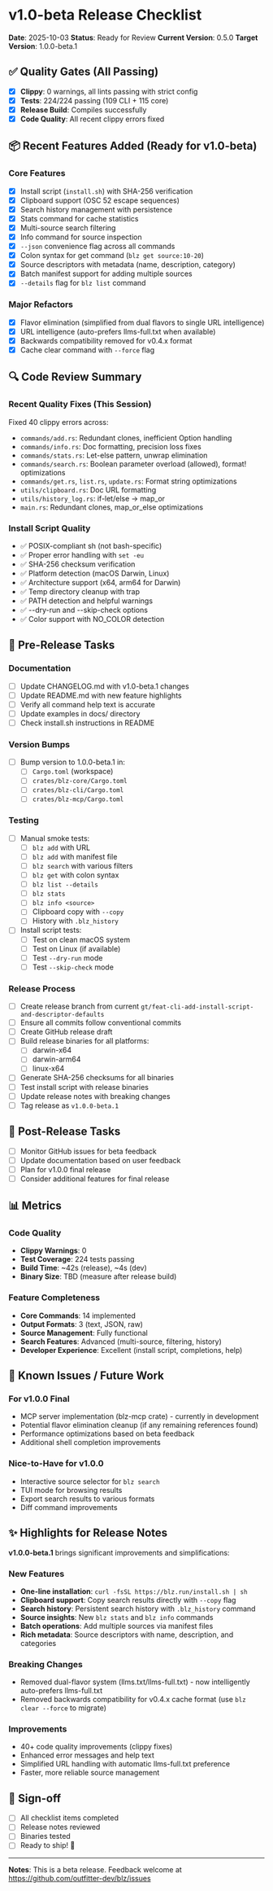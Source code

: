 # v1.0-beta Release Checklist

**Date**: 2025-10-03
**Status**: Ready for Review
**Current Version**: 0.5.0
**Target Version**: 1.0.0-beta.1

## ✅ Quality Gates (All Passing)

- [x] **Clippy**: 0 warnings, all lints passing with strict config
- [x] **Tests**: 224/224 passing (109 CLI + 115 core)
- [x] **Release Build**: Compiles successfully
- [x] **Code Quality**: All recent clippy errors fixed

## 📦 Recent Features Added (Ready for v1.0-beta)

### Core Features

- [x] Install script (`install.sh`) with SHA-256 verification
- [x] Clipboard support (OSC 52 escape sequences)
- [x] Search history management with persistence
- [x] Stats command for cache statistics
- [x] Multi-source search filtering
- [x] Info command for source inspection
- [x] `--json` convenience flag across all commands
- [x] Colon syntax for get command (`blz get source:10-20`)
- [x] Source descriptors with metadata (name, description, category)
- [x] Batch manifest support for adding multiple sources
- [x] `--details` flag for `blz list` command

### Major Refactors

- [x] Flavor elimination (simplified from dual flavors to single URL intelligence)
- [x] URL intelligence (auto-prefers llms-full.txt when available)
- [x] Backwards compatibility removed for v0.4.x format
- [x] Cache clear command with `--force` flag

## 🔍 Code Review Summary

### Recent Quality Fixes (This Session)

Fixed 40 clippy errors across:

- `commands/add.rs`: Redundant clones, inefficient Option handling
- `commands/info.rs`: Doc formatting, precision loss fixes
- `commands/stats.rs`: Let-else pattern, unwrap elimination
- `commands/search.rs`: Boolean parameter overload (allowed), format! optimizations
- `commands/get.rs`, `list.rs`, `update.rs`: Format string optimizations
- `utils/clipboard.rs`: Doc URL formatting
- `utils/history_log.rs`: if-let/else → map_or
- `main.rs`: Redundant clones, map_or_else optimizations

### Install Script Quality

- ✅ POSIX-compliant sh (not bash-specific)
- ✅ Proper error handling with `set -eu`
- ✅ SHA-256 checksum verification
- ✅ Platform detection (macOS Darwin, Linux)
- ✅ Architecture support (x64, arm64 for Darwin)
- ✅ Temp directory cleanup with trap
- ✅ PATH detection and helpful warnings
- ✅ --dry-run and --skip-check options
- ✅ Color support with NO_COLOR detection

## 🚨 Pre-Release Tasks

### Documentation

- [ ] Update CHANGELOG.md with v1.0-beta.1 changes
- [ ] Update README.md with new feature highlights
- [ ] Verify all command help text is accurate
- [ ] Update examples in docs/ directory
- [ ] Check install.sh instructions in README

### Version Bumps

- [ ] Bump version to 1.0.0-beta.1 in:
  - [ ] `Cargo.toml` (workspace)
  - [ ] `crates/blz-core/Cargo.toml`
  - [ ] `crates/blz-cli/Cargo.toml`
  - [ ] `crates/blz-mcp/Cargo.toml`

### Testing

- [ ] Manual smoke tests:
  - [ ] `blz add` with URL
  - [ ] `blz add` with manifest file
  - [ ] `blz search` with various filters
  - [ ] `blz get` with colon syntax
  - [ ] `blz list --details`
  - [ ] `blz stats`
  - [ ] `blz info <source>`
  - [ ] Clipboard copy with `--copy`
  - [ ] History with `.blz_history`
- [ ] Install script tests:
  - [ ] Test on clean macOS system
  - [ ] Test on Linux (if available)
  - [ ] Test `--dry-run` mode
  - [ ] Test `--skip-check` mode

### Release Process

- [ ] Create release branch from current `gt/feat-cli-add-install-script-and-descriptor-defaults`
- [ ] Ensure all commits follow conventional commits
- [ ] Create GitHub release draft
- [ ] Build release binaries for all platforms:
  - [ ] darwin-x64
  - [ ] darwin-arm64
  - [ ] linux-x64
- [ ] Generate SHA-256 checksums for all binaries
- [ ] Test install script with release binaries
- [ ] Update release notes with breaking changes
- [ ] Tag release as `v1.0.0-beta.1`

## 🎯 Post-Release Tasks

- [ ] Monitor GitHub issues for beta feedback
- [ ] Update documentation based on user feedback
- [ ] Plan for v1.0.0 final release
- [ ] Consider additional features for final release

## 📊 Metrics

### Code Quality

- **Clippy Warnings**: 0
- **Test Coverage**: 224 tests passing
- **Build Time**: ~42s (release), ~4s (dev)
- **Binary Size**: TBD (measure after release build)

### Feature Completeness

- **Core Commands**: 14 implemented
- **Output Formats**: 3 (text, JSON, raw)
- **Source Management**: Fully functional
- **Search Features**: Advanced (multi-source, filtering, history)
- **Developer Experience**: Excellent (install script, completions, help)

## 🔧 Known Issues / Future Work

### For v1.0.0 Final

- MCP server implementation (blz-mcp crate) - currently in development
- Potential flavor elimination cleanup (if any remaining references found)
- Performance optimizations based on beta feedback
- Additional shell completion improvements

### Nice-to-Have for v1.0.0

- Interactive source selector for `blz search`
- TUI mode for browsing results
- Export search results to various formats
- Diff command improvements

## ✨ Highlights for Release Notes

**v1.0.0-beta.1** brings significant improvements and simplifications:

### New Features

- **One-line installation**: `curl -fsSL https://blz.run/install.sh | sh`
- **Clipboard support**: Copy search results directly with `--copy` flag
- **Search history**: Persistent search history with `.blz_history` command
- **Source insights**: New `blz stats` and `blz info` commands
- **Batch operations**: Add multiple sources via manifest files
- **Rich metadata**: Source descriptors with name, description, and categories

### Breaking Changes

- Removed dual-flavor system (llms.txt/llms-full.txt) - now intelligently auto-prefers llms-full.txt
- Removed backwards compatibility for v0.4.x cache format (use `blz clear --force` to migrate)

### Improvements

- 40+ code quality improvements (clippy fixes)
- Enhanced error messages and help text
- Simplified URL handling with automatic llms-full.txt preference
- Faster, more reliable source management

## 🎉 Sign-off

- [ ] All checklist items completed
- [ ] Release notes reviewed
- [ ] Binaries tested
- [ ] Ready to ship! 🚀

---

**Notes**: This is a beta release. Feedback welcome at <https://github.com/outfitter-dev/blz/issues>
